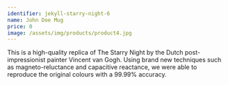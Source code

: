 ```yaml
---
identifier: jekyll-starry-night-6
name: John Doe Mug
price: 0
image: /assets/img/products/product4.jpg
---
```


This is a high-quality replica of The Starry Night by the Dutch post-impressionist painter Vincent van Gogh. Using brand new techniques such as magneto-reluctance and capacitive reactance, we were able to reproduce the original colours with a 99.99% accuracy.